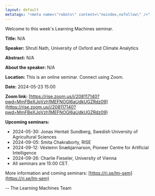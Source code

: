 ```yaml
---
layout: default
metatags: "<meta name=\"robots\" content=\"noindex,nofollow\" />"
---
```

Welcome to this week's Learning Machines seminar.

**Title:** N/A

**Speaker:** Shruti Nath, University of Oxford and Climate Analytics

**Abstract:** N/A

**About the speaker:** N/A

**Location:** This is an online seminar. Connect using Zoom.

**Date:** 2024-05-23 15:00

**Zoom link:** [https://rise.zoom.us/j/208117140?pwd=MmFBeXJqVzh1MEFNOGl6aUdkUGZRdz09](https://rise.zoom.us/j/208117140?pwd=MmFBeXJqVzh1MEFNOGl6aUdkUGZRdz09)

**Upcoming seminars:**

* 2024-05-30: Jonas Hentati Sundberg, Swedish University of Agricultural Sciences
* 2024-09-05: Smita Chakraborty, RISE
* 2024-09-12: Vésteinn Snæbjarnarson, Pioneer Centre for Artificial Intelligence
* 2024-09-26: Charlie Fieseler, University of Vienna
* All seminars are 15:00 CET.

More information and coming seminars: [https://ri.se/lm-sem](https://ri.se/lm-sem)

-- The Learning Machines Team

